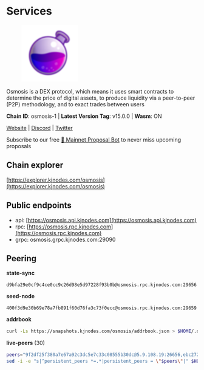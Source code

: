 # Services

<figure><img src="https://raw.githubusercontent.com/kj89/cosmos-images/main/logos/osmosis.png" width="150" alt=""><figcaption></figcaption></figure>

Osmosis is a DEX protocol, which means it uses smart contracts  to determine the price of digital assets, to produce liquidity  via a peer-to-peer (P2P) methodology, and to exact trades between users

**Chain ID**: osmosis-1 | **Latest Version Tag**: v15.0.0 | **Wasm**: ON

[Website](https://osmosis.zone) | [Discord](https://discord.gg/osmosis) | [Twitter](https://twitter.com/osmosiszone)



Subscribe to our free [🤖 Mainnet Proposal Bot](https://t.me/kjnodes_proposal_bot) to never miss upcoming proposals


## Chain explorer
[https://explorer.kjnodes.com/osmosis](https://explorer.kjnodes.com/osmosis)

## Public endpoints

* api: [https://osmosis.api.kjnodes.com](https://osmosis.api.kjnodes.com)
* rpc: [https://osmosis.rpc.kjnodes.com](https://osmosis.rpc.kjnodes.com)
* grpc: osmosis.grpc.kjnodes.com:29090

## Peering

**state-sync**

```text
d9bfa29e0cf9c4ce0cc9c26d98e5d97228f93b0b@osmosis.rpc.kjnodes.com:29656
```

**seed-node**

```text
400f3d9e30b69e78a7fb891f60d76fa3c73f0ecc@osmosis.rpc.kjnodes.com:29659
```

**addrbook**
```bash
curl -Ls https://snapshots.kjnodes.com/osmosis/addrbook.json > $HOME/.osmosisd/config/addrbook.json
```

**live-peers** (30)
```bash
peers="9f2df25f380a7e67a92c3dc5e7c33c08555b30dc@5.9.108.19:26656,ebc272824924ea1a27ea3183dd0b9ba713494f83@178.211.139.77:26716,6b1dd134b30aeaeb2f21f33bd2cd0370a2275501@138.68.6.165:26656,d9bfa29e0cf9c4ce0cc9c26d98e5d97228f93b0b@65.109.88.38:29656,729219c108c059824ea9a17c09d11adc99226db4@66.172.36.139:36656,12910da249bcee4cdafbef938b10b51c94c0057e@5.9.142.165:26656,82e224c9640048a6513c589e904c0d903bb99f32@74.118.140.23:26656,3243426ab56b67f794fa60a79cc7f11bc7aa752d@35.210.252.64:26656,b69e57cd6f796ac5d6efb1a834163365c37cbfa8@78.46.69.29:26656,3d311ac374e6953e97ee07c74a76f399394c3025@173.215.85.171:20000,2cb8dd6195c65458e3c18505bb70ce2ff624f85c@89.58.61.223:2000,5bda7b3070d62b4ddbea815e8bea6c6e9548d17d@65.108.140.115:26656,4cccbb26639559c39f44758d246c5ed928f7717f@176.9.19.66:26656,3226b67b2bb9da41b633392a785e87e8f6749939@162.55.245.149:12000,8a0caf4581f135b1468408ec398d94573da02e8c@198.244.202.140:26656,807eda3abecff79df294d127cf58d6d5e07393ee@67.209.54.21:26656,65f51ebf46256d829ae5903e9faf31dae35bdf46@65.109.64.245:26656,3e874613919a6f8b3fc26071fef563c88f031b3c@116.202.236.59:31656,a6d449c9a3dd36ec99e46b2820dcb1bd50d6d956@135.181.62.108:26666,07db7d141686559045bfd4f39feff5ecf5f57f15@141.164.55.118:10001,5696d9806c883beb725fb469d90039d921107b5b@116.202.209.186:26656,f96947493f1edd08058afaeaef8f5830cc70b8f2@15.204.197.10:26656,79824a84c7bc35716839ac9c47dc05cceabf42c0@34.173.85.215:26656,236a60841401f53c28f7609ea50ea88feb259a1e@5.9.100.51:36656,c257db7b3a7f61688c6452d1e9dcfb3034e54fe8@143.198.98.144:26656,ef573bd8b519f9572798444f6c229ab0a3204bb8@5.9.94.24:26656,747d01891a83d6f759d88f9be07159c268b584b0@141.95.65.98:26656,42f42a4b3527b927d5002d45abd37f66ecdd4861@51.178.74.75:16656,3197daa0ee5245b17a546be032ff0f6814e1d1db@148.251.191.239:26656,34340a9151d4a97a850d2cd64d8778279faf3f96@194.163.181.100:26656"
sed -i -e "s|^persistent_peers *=.*|persistent_peers = \"$peers\"|" $HOME/.osmosisd/config/config.toml
```
